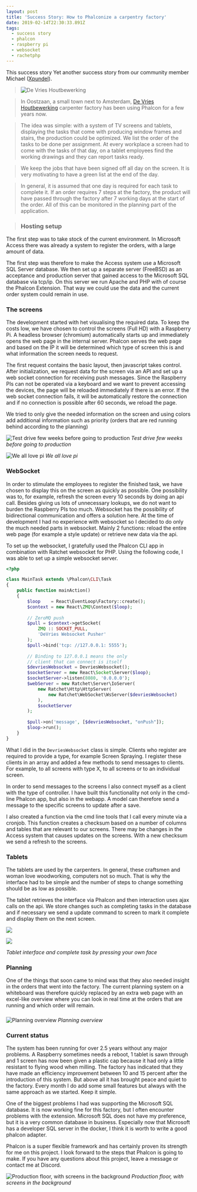 ```yaml
---
layout: post
title: 'Success Story: How to Phalconize a carpentry factory'
date: 2019-02-14T22:30:33.891Z
tags:
  - success story
  - phalcon
  - raspberry pi
  - websocket
  - rachetphp
---
```

This success story Yet another success story from our community member Michael ([Xpundel](https://github.com/xpundel)).

<!--more-->

> ![De Vries Houtbewerking](/assets/files/devries-factory.jpg "De Vries Houtbewerking")

> In Oostzaan, a small town next to Amsterdam, [De Vries Houtbewerking](http://www.devrieshoutbewerking.nl) carpenter factory has been using Phalcon for a few years now. 

> The idea was simple: with a system of TV screens and tablets, displaying the tasks that come with producing window frames and stairs, the production could be optimized. We list  the order of the tasks to be done per assignment. At every workplace a screen had to come with the tasks of that day, on a tablet employees find the working drawings and they can report tasks ready. 

> We keep the jobs that have been signed off all day on the screen. It is very motivating to have a green list at the end of the day.

> In general, it is assumed that one day is required for each task to complete it. If an order requires 7 steps at the factory, the product will have passed through the factory after 7 working days at the start of the order. All of this can be monitored in the planning part of the application.

> ### Hosting setup

The first step was to take stock of the current environment. In Microsoft Access there was already a system to register the orders, with a large amount of data.

The first step was therefore to make the Access system use a Microsoft SQL Server database. We then set up a separate server (FreeBSD) as an acceptance and production server that gained access to the Microsoft SQL database via tcp/ip. On this server we run Apache and PHP with of course the Phalcon Extension. That way we could use the data and the current order system could remain in use.

### The screens

The development started with het visualising the required data. To keep the costs low, we have chosen to control the screens (Full HD) with a Raspberry Pi. A headless browser (chromium) automatically starts up and immediately opens the web page in the internal server. Phalcon serves the web page and based on the IP it will be determined which type of screen this is and what information the screen needs to request.

The first request contains the basic layout, then javascript takes control. After initialization, we request data for the screen via an API and set up a web socket connection for receiving push messages. Since the Raspberry PIs can not be operated via a keyboard and we want to prevent accessing the devices, the page will be reloaded immediately if there is an error. If the web socket connection fails, it will be automatically restore the connection and if no connection is possible after 60 seconds, we reload the page. 

We tried to only give the needed information on the screen and using colors add additional information such as priority (orders that are red running behind according to the planning) 

![Test drive few weeks before going to production](/assets/files/devries-screens.jpg "Test drive few weeks before going to production")
_Test drive few weeks before going to production_

![](/assets/files/devries-pi.jpg "We all love pi")
_We all love pi_

### WebSocket

In order to stimulate the employees to register the finished task, we have chosen to display this on the screen as quickly as possible. One possibility was to, for example, refresh the screen every 10 seconds by doing an api call. Besides giving us lots of unnecessary lookups, we do not want to burden the Raspberry PIs too much. Websocket has the possibility of bidirectional communication and offers a solution here. At the time of development I had no experience with websocket so I decided to do only the much needed parts in websocket. Mainly 2 functions: reload the entire web page (for example a style update) or retrieve new data via the api.

To set up the websocket, I gratefully used the Phalcon CLI app in combination with Ratchet websocket for PHP. Using the following code, I was able to set up a simple websocket server.

```php
<?php

class MainTask extends \Phalcon\CLI\Task
{
    public function mainAction()
    {
        $loop    = React\EventLoop\Factory::create();
        $context = new React\ZMQ\Context($loop);
        
        // ZeroMQ push
        $pull = $context->getSocket(
            ZMQ :: SOCKET_PULL, 
            'DeVries Websocket Pusher'
        );
        $pull->bind('tcp: //127.0.0.1: 5555');
        
        // Binding to 127.0.0.1 means the only 
        // client that can connect is itself
        $devriesWebsocket = DevriesWebsocket();
        $socketServer = new React\Socket\Server($loop);
        $socketServer->listen(8080, '0.0.0.0');
        $webServer = new Ratchet\Server\IoServer(
            new Ratchet\Http\HttpServer(
                new Ratchet\WebSocket\WsServer($devriesWebsocket)
            ), 
            $socketServer
        );
        
        $pull->on('message', [$devriesWebsocket, "onPush"]);
        $loop->run();    
    }
}
```

What I did in the `DevriesWebsocket` class is simple. Clients who register are required to provide a type, for example Screen Spraying. I register these clients in an array and added a few methods to send messages to clients. For example, to all screens with type X, to all screens or to an individual screen.

In order to send messages to the screens I also connect myself as a client with the type of controller. I have built this functionality not only in the cmd-line Phalcon app, but also in the webapp. A model can therefore send a message to the specific screens to update after a save.

I also created a function via the cmd line tools that I call every minute via a cronjob. This function creates a checksum based on a number of columns and tables that are relevant to our screens. There may be changes in the Access system that causes updates on the screens. With a new checksum we send a refresh to the screens.

### Tablets

The tablets are used by the carpenters. In general, these craftsmen and woman love woodworking, computers not so much. That is why the interface had to be simple and the number of steps to change something should be as low as possible.

The tablet retrieves the interface via Phalcon and then interaction uses ajax calls on the api. We store changes such as completing tasks in the database and if necessary we send a update command to screen to mark it complete and display them on the next screen.

![](/assets/files/devries-tablet-01.png)

![](/assets/files/devries-tablet-02.jpg)

_Tablet interface and complete task by pressing your own face_

### Planning

One of the things that soon came to mind was that they also needed insight in the orders that went into the factory. The current planning system on a whiteboard was therefore quickly replaced by an extra web page with an excel-like overview where you can look in real time at the orders that are running and which order will remain.

### 

![](/assets/files/devries-planning.png "Planning overview")
_Planning overview_

### Current status

The system has been running for over 2.5 years without any major problems. A Raspberry sometimes needs a reboot, 1 tablet is sawn through and 1 screen has now been given a plastic cap because it had only a little resistant to flying wood when milling. The factory has indicated that they have made an efficiency improvement between 10 and 15 percent after the introduction of this system. But above all it has brought peace and quiet to the factory. Every month I do add some small features but always with the same approach as we started. Keep it simple.

One of the biggest problems I had was supporting the Microsoft SQL database. It is now working fine for this factory, but I often encounter problems with the extension. Microsoft SQL does not have my preference, but it is a very common database in business. Especially now that Microsoft has a developer SQL server in the docker, I think it is worth to write a good phalcon adapter. 

Phalcon is a super flexible framework and has certainly proven its strength for me on this project. I look forward to the steps that Phalcon is going to make. If you have any questions about this project, leave a message or contact me at Discord.

![](/assets/files/devries-floor.jpg "Production floor, with screens in the background")
_Production floor, with screens in the background_
